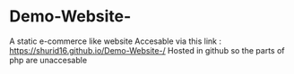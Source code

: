 # Demo-Website-
A static e-commerce like website
Accesable via this link : https://shurid16.github.io/Demo-Website-/
Hosted in github so the parts of php are unaccesable 

